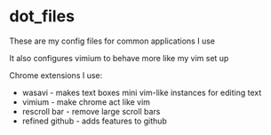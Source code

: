 # dot_files

These are my config files for common applications I use

It also configures vimium to behave more like my vim set up


Chrome extensions I use:

- wasavi - makes text boxes mini vim-like instances for editing text
- vimium - make chrome act like vim
- rescroll bar - remove large scroll bars
- refined github - adds features to github 
